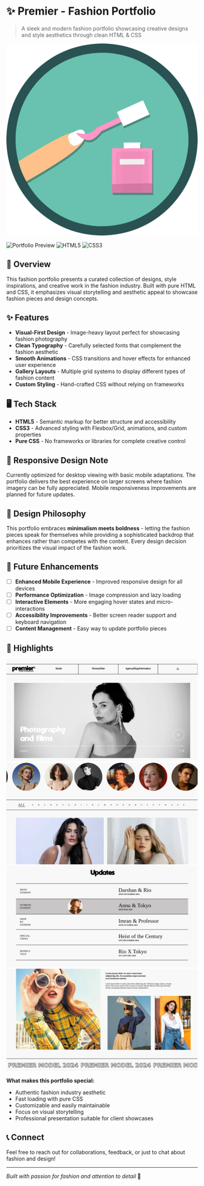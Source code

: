 # ✨ Premier - Fashion Portfolio

> A sleek and modern fashion portfolio showcasing creative designs and style aesthetics through clean HTML & CSS

![logo](./assets/nail-polish-3597832_1920.png)

![Portfolio Preview](https://img.shields.io/badge/Status-Live-brightgreen) ![HTML5](https://img.shields.io/badge/HTML5-E34F26?logo=html5&logoColor=white) ![CSS3](https://img.shields.io/badge/CSS3-1572B6?logo=css3&logoColor=white)

## 🎯 Overview

This fashion portfolio presents a curated collection of designs, style inspirations, and creative work in the fashion industry. Built with pure HTML and CSS, it emphasizes visual storytelling and aesthetic appeal to showcase fashion pieces and design concepts.

## ✨ Features

- **Visual-First Design** - Image-heavy layout perfect for showcasing fashion photography
- **Clean Typography** - Carefully selected fonts that complement the fashion aesthetic
- **Smooth Animations** - CSS transitions and hover effects for enhanced user experience
- **Gallery Layouts** - Multiple grid systems to display different types of fashion content
- **Custom Styling** - Hand-crafted CSS without relying on frameworks

## 🖥️ Tech Stack

- **HTML5** - Semantic markup for better structure and accessibility
- **CSS3** - Advanced styling with Flexbox/Grid, animations, and custom properties
- **Pure CSS** - No frameworks or libraries for complete creative control

## 📱 Responsive Design Note

Currently optimized for desktop viewing with basic mobile adaptations. The portfolio delivers the best experience on larger screens where fashion imagery can be fully appreciated. Mobile responsiveness improvements are planned for future updates.

## 🎨 Design Philosophy

This portfolio embraces **minimalism meets boldness** - letting the fashion pieces speak for themselves while providing a sophisticated backdrop that enhances rather than competes with the content. Every design decision prioritizes the visual impact of the fashion work.

## 🔮 Future Enhancements

- [ ] **Enhanced Mobile Experience** - Improved responsive design for all devices
- [ ] **Performance Optimization** - Image compression and lazy loading
- [ ] **Interactive Elements** - More engaging hover states and micro-interactions
- [ ] **Accessibility Improvements** - Better screen reader support and keyboard navigation
- [ ] **Content Management** - Easy way to update portfolio pieces

## 🌟 Highlights

![img](./assets/readme1.png)
![img](./assets/readme2.png)
![img](./assets/readme3.png)
![img](./assets/readme4.png)

**What makes this portfolio special:**
- Authentic fashion industry aesthetic
- Fast loading with pure CSS
- Customizable and easily maintainable
- Focus on visual storytelling
- Professional presentation suitable for client showcases

## 📞 Connect

Feel free to reach out for collaborations, feedback, or just to chat about fashion and design!

---

*Built with passion for fashion and attention to detail* 💫